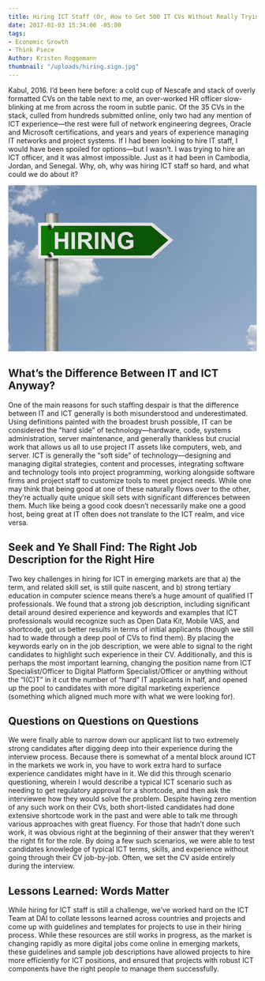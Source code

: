 ```yaml
---
title: Hiring ICT Staff (Or, How to Get 500 IT CVs Without Really Trying)
date: 2017-01-03 15:34:00 -05:00
tags:
- Economic Growth
- Think Piece
Author: Kristen Roggemann
thumbnail: "/uploads/hiring.sign.jpg"
---
```


Kabul, 2016. I’d been here before: a cold cup of Nescafe and stack of overly formatted CVs on the table next to me, an over-worked HR officer slow-blinking at me from across the room in subtle panic. Of the 35 CVs in the stack, culled from hundreds submitted online, only two had any mention of ICT experience—the rest were full of network engineering degrees, Oracle and Microsoft certifications, and years and years of experience managing IT networks and project systems. If I had been looking to hire IT staff, I would have been spoiled for options—but I wasn’t. I was trying to hire an ICT officer, and it was almost impossible. Just as it had been in Cambodia,  Jordan, and Senegal. Why, oh, why was hiring ICT staff so hard, and what could we do about it?

<!--more-->

![hiring.sign.jpg](/uploads/hiring.sign.jpg)

## What’s the Difference Between IT and ICT Anyway?

One of the main reasons for such staffing despair is that the difference between IT and ICT generally is both misunderstood and underestimated. Using definitions painted with the broadest brush possible, IT can be considered the “hard side” of technology—hardware,  code, systems administration, server maintenance, and generally thankless but crucial work that allows us all to use project IT assets like computers, web, and server. ICT is generally the “soft side” of technology—designing and managing digital strategies, content and processes, integrating software and technology tools into project programming, working alongside software firms and project staff to customize tools to meet project needs. While one may think that being good at one of these naturally flows over to the other, they’re actually quite unique skill sets with significant differences between them. Much like being a good cook doesn’t necessarily make one a good host, being great at IT often does not translate to the ICT realm, and vice versa.

## Seek and Ye Shall Find: The Right Job Description for the Right Hire

Two key challenges in hiring for ICT in emerging markets are that a) the term, and related skill set, is still quite nascent, and b) strong tertiary education in computer science means there’s a huge amount of qualified IT professionals. We found that a strong job description, including significant detail around desired experience and keywords and examples that ICT professionals would recognize such as Open Data Kit, Mobile VAS, and shortcode, got us better results in terms of initial applicants (though we still had to wade through a deep pool of CVs to find them). By placing the keywords early on in the job description, we were able to signal to the right candidates to highlight such experience in their CV. Additionally, and this is perhaps the most important learning, changing the position name from ICT Specialist/Officer to Digital Platform Specialist/Officer or anything without the “I(C)T” in it cut the number of “hard” IT applicants in half, and opened up the pool to candidates with more digital marketing experience (something which aligned much more with what we were looking for).

## Questions on Questions on Questions

We were finally able to narrow down our applicant list to two extremely strong candidates after digging deep into their experience during the interview process. Because there is somewhat of a mental block around ICT in the markets we work in, you have to work extra hard to surface experience candidates might have in it. We did this through scenario questioning, wherein I would describe a typical ICT scenario such as needing to get regulatory approval for a shortcode, and then ask the interviewee how they would solve the problem. Despite having zero mention of any such work on their CVs, both short-listed candidates had done extensive shortcode work in the past and were able to talk me through various approaches with great fluency. For those that hadn’t done such work, it was obvious right at the beginning of their answer that they weren’t the right fit for the role. By doing a few such scenarios, we were able to test candidates knowledge of typical ICT terms, skills, and experience without going through their CV job-by-job. Often, we set the CV aside entirely during the interview.

## Lessons Learned: Words Matter

While hiring for ICT staff is still a challenge, we’ve worked hard on the ICT Team at DAI to collate lessons learned across countries and projects and come up with guidelines and templates for projects to use in their hiring process. While these resources are still works in progress, as the market is changing rapidly as more digital jobs come online in emerging markets, these guidelines and sample job descriptions have allowed projects to hire more efficiently for ICT positions, and ensured that projects with robust ICT components have the right people to manage them successfully.